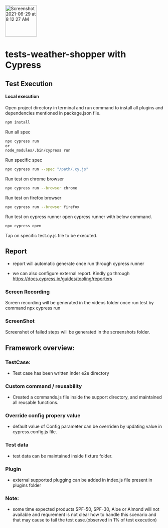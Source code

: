 <img width="100" alt="Screenshot 2021-06-29 at 8 12 27 AM" src="https://user-images.githubusercontent.com/39675511/123728969-d2a87b00-d8b1-11eb-9ece-558d4021f816.png">

# tests-weather-shopper with Cypress

## Test Execution

####  Local execution

Open project directory in terminal and run command to install all plugins and dependencies mentioned in package.json file.
```sh
npm install 
```
Run all spec 
```sh
npx cypress run
or
node_modules/.bin/cypress run
```
Run specific spec 
```sh
npx cypress run --spec "/path/.cy.js"
```
Run test on chrome browser
```sh
npx cypress run --browser chrome
```

Run test on firefox browser
```sh
npx cypress run --browser firefox
```
Run test on cypress runner
open cypress runner with below command.
```sh
npx cypress open
```
Tap on specific test.cy.js file to be executed.
## Report 

- report will automatic generate once run through cypress runner 

- we can also configure external report. Kindly go through https://docs.cypress.io/guides/tooling/reporters

### Screen Recording
Screen recording will be generated in the videos folder once run test by command npx cypress run

### ScreenShot
Screenshot of failed steps will be generated in the screenshots folder.


## Framework overview:

### TestCase:
- Test case has been written inder e2e directory

### Custom command / reusability
- Created a commands.js file inside the support directory, and maintained all reusable functions.

### Override config propery value
- default value of Config parameter can be overriden  by updating value in cypress.config.js file.
### Test data
- test data can be  maintained inside fixture folder.
### Plugin
- external supported plugging can be added in index.js file present in plugins folder


### Note:
- some time expected products SPF-50, SPF-30, Aloe or Almond will not available and requrement is not clear how to handle this scenario and that may cause to fail the test case.(observed in 1% of test execution)
